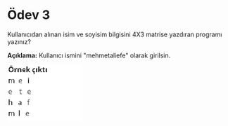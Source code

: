 # Ödev 3

Kullanıcıdan alınan isim ve soyisim bilgisini 4X3 matrise yazdıran programı yazınız?

**Açıklama:** Kullanıcı ismini "mehmetaliefe" olarak girilsin.


![matris](figures/matris.png)


